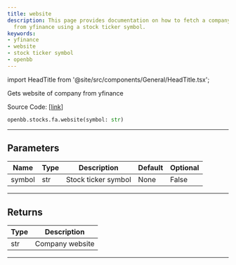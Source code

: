 ```yaml
---
title: website
description: This page provides documentation on how to fetch a company's website
  from yfinance using a stock ticker symbol.
keywords:
- yfinance
- website
- stock ticker symbol
- openbb
---
```


import HeadTitle from '@site/src/components/General/HeadTitle.tsx';

<HeadTitle title="stocks.fa.website - Reference | OpenBB SDK Docs" />

Gets website of company from yfinance

Source Code: [[link](https://github.com/OpenBB-finance/OpenBBTerminal/tree/main/openbb_terminal/stocks/fundamental_analysis/yahoo_finance_model.py#L210)]

```python
openbb.stocks.fa.website(symbol: str)
```

---

## Parameters

| Name | Type | Description | Default | Optional |
| ---- | ---- | ----------- | ------- | -------- |
| symbol | str | Stock ticker symbol | None | False |


---

## Returns

| Type | Description |
| ---- | ----------- |
| str | Company website |
---
